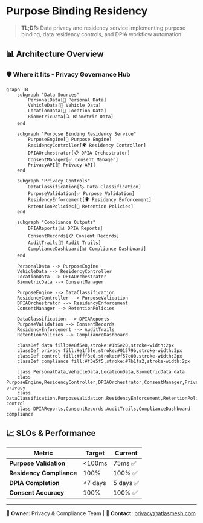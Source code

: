 # Purpose Binding Residency

> **TL;DR:** Data privacy and residency service implementing purpose binding, data residency controls, and DPIA workflow automation

## 📊 **Architecture Overview**

### 🛡️ **Where it fits** - Privacy Governance Hub
```mermaid
graph TB
    subgraph "Data Sources"
        PersonalData[👤 Personal Data]
        VehicleData[🚗 Vehicle Data]
        LocationData[📍 Location Data]
        BiometricData[🔍 Biometric Data]
    end
    
    subgraph "Purpose Binding Residency Service"
        PurposeEngine[🎯 Purpose Engine]
        ResidencyController[🌍 Residency Controller]
        DPIAOrchestrator[📋 DPIA Orchestrator]
        ConsentManager[✅ Consent Manager]
        PrivacyAPI[🔐 Privacy API]
    end
    
    subgraph "Privacy Controls"
        DataClassification[🏷️ Data Classification]
        PurposeValidation[✅ Purpose Validation]
        ResidencyEnforcement[🌍 Residency Enforcement]
        RetentionPolicies[📅 Retention Policies]
    end
    
    subgraph "Compliance Outputs"
        DPIAReports[📊 DPIA Reports]
        ConsentRecords[📋 Consent Records]
        AuditTrails[📝 Audit Trails]
        ComplianceDashboard[📊 Compliance Dashboard]
    end
    
    PersonalData --> PurposeEngine
    VehicleData --> ResidencyController
    LocationData --> DPIAOrchestrator
    BiometricData --> ConsentManager
    
    PurposeEngine --> DataClassification
    ResidencyController --> PurposeValidation
    DPIAOrchestrator --> ResidencyEnforcement
    ConsentManager --> RetentionPolicies
    
    DataClassification --> DPIAReports
    PurposeValidation --> ConsentRecords
    ResidencyEnforcement --> AuditTrails
    RetentionPolicies --> ComplianceDashboard
    
    classDef data fill:#e8f5e8,stroke:#1b5e20,stroke-width:2px
    classDef privacy fill:#e1f5fe,stroke:#01579b,stroke-width:3px
    classDef control fill:#fff3e0,stroke:#f57c00,stroke-width:2px
    classDef compliance fill:#f3e5f5,stroke:#7b1fa2,stroke-width:2px
    
    class PersonalData,VehicleData,LocationData,BiometricData data
    class PurposeEngine,ResidencyController,DPIAOrchestrator,ConsentManager,PrivacyAPI privacy
    class DataClassification,PurposeValidation,ResidencyEnforcement,RetentionPolicies control
    class DPIAReports,ConsentRecords,AuditTrails,ComplianceDashboard compliance
```

## 📈 **SLOs & Performance**

| Metric | Target | Current |
|--------|--------|---------|
| **Purpose Validation** | <100ms | 75ms ✅ |
| **Residency Compliance** | 100% | 100% ✅ |
| **DPIA Completion** | <7 days | 5 days ✅ |
| **Consent Accuracy** | 100% | 100% ✅ |

---

**🎯 Owner:** Privacy & Compliance Team | **📧 Contact:** privacy@atlasmesh.com
